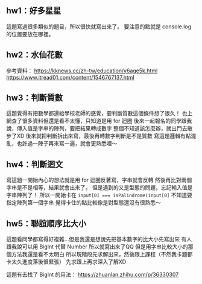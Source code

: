 ## hw1：好多星星
這題寫過很多類似的題目，所以很快就寫出來了。
要注意的點就是 console.log 的位置要放在哪裡。

## hw2：水仙花數

參考資料：
https://kknews.cc/zh-tw/education/y6age5k.html
https://www.itread01.com/content/1546767137.html

## hw3：判斷質數
這題覺得有把數學都還給學校老師的感覺，要判斷質數這個條件想了很久！
也上網查了很多資料但還是看不太懂，只知道是用 for 迴圈
後來一起報名的同學跟我說，傳入值是字串的陣列，要把結果轉成數字
整個不知道該怎麼辦，就出門去散步了XD
後來就把判斷拆出來寫，最後再轉數字判斷是不是質數
寫這題邏輯有點混亂，也許過一陣子再來寫一遍，就會更熟悉哩～

## hw4：判斷迴文
寫這題一開始內心的想法就是用 for 迴圈反著寫，字串就會反轉
然後再比對兩個字串是不是相等，結果就會出來了。
但是遇到的又是型態的問題，忘記輸入值是字串陣列了！
所以一開始卡在
`input[0] === isPalindrome(input[0]`
不知道要指定陣列第一個字串
覺得卡住的點比較像是對型態還沒有很熟悉～

## hw5：聯誼順序比大小
這題看同學都寫得好複雜...但是我還是想說先把基本數字的比大小先寫出來
有人跟我說可以用 BigInt 代替 Number
所以就寫出來了QQ
但是用字串比較大小的那個方法我還是看不太明白
所以現階段先求解出來，然後跟上課程（不然我卡題都卡太久進度落後很緊張）
先求跟上再求深入了解XD

這題有去找了 BigInt 的用法：
https://zhuanlan.zhihu.com/p/36330307